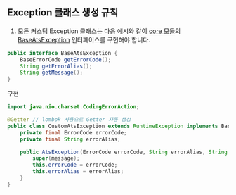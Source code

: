 ## Exception 클래스 생성 규칙

1. 모든 커스텀 Exception 클래스는 다음 예시와 같이 [core 모듈](https://github.com/AikusoniTradeSystem/ats-spring-core)의 [BaseAtsException](https://github.com/AikusoniTradeSystem/ats-spring-core/blob/main/src/main/java/io/github/aikusonitradesystem/core/exception/BaseAtsException.java) 인터페이스를 구현해야 합니다.
```java
public interface BaseAtsException {
    BaseErrorCode getErrorCode();
    String getErrorAlias();
    String getMessage();
}
```
구현
```java
import java.nio.charset.CodingErrorAction;

@Getter // lombok 사용으로 Getter 자동 생성
public class CustomAtsException extends RuntimeException implements BaseAtsException {
    private final ErrorCode errorCode;
    private final String errorAlias;

    public AtsException(ErrorCode errorCode, String errorAlias, String message) {
        super(message);
        this.errorCode = errorCode;
        this.errorAlias = errorAlias;
    }
}
```